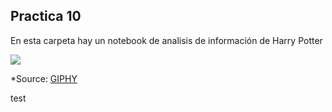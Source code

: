 ## Practica 10 
En esta carpeta hay un notebook de analisis de información de Harry Potter

![](https://i.giphy.com/media/v1.Y2lkPTc5MGI3NjExNnk1NzI5YmExdjZzN2d0eGJrZjA2ejBmeXV1YnhzanBydDhnMzVmNyZlcD12MV9pbnRlcm5hbF9naWZfYnlfaWQmY3Q9Zw/12nfFCZA0vyrSw/giphy.gif)

*Source: [GIPHY](https://i.giphy.com/media/v1.Y2lkPTc5MGI3NjExNnk1NzI5YmExdjZzN2d0eGJrZjA2ejBmeXV1YnhzanBydDhnMzVmNyZlcD12MV9pbnRlcm5hbF9naWZfYnlfaWQmY3Q9Zw/12nfFCZA0vyrSw/giphy.gif)

test

